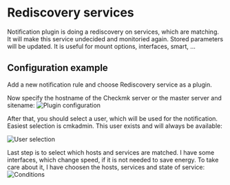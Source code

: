 # Rediscovery services

Notification plugin is doing a rediscovery on services, which are matching. It will make this service undecided and monitoried again.
Stored parameters will be updated. It is useful for mount options, interfaces, smart, ...

## Configuration example
Add a new notification rule and choose Rediscovery service as a plugin.

Now specify the hostname of the Checkmk server or the master server and sitename:
![Plugin configuration](https://github.com/user-attachments/assets/658a71e9-7547-4824-9db8-8d01cb19deb3)

After that, you should select a user, which will be used for the notification. Easiest selection is cmkadmin. This user exists and will always be available:

![User selection](https://github.com/user-attachments/assets/a7ccf30f-196c-4d1a-9100-defafc1c460d)

Last step is to select which hosts and services are matched. I have some interfaces, which change speed, if
it is not needed to save energy. To take care about it, I have choosen the hosts, services and state of service:
![Conditions](https://github.com/user-attachments/assets/5a4b3102-750b-480e-9d2e-a41c012d7188)
